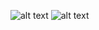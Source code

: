 ![alt text](http://i.imgur.com/jIo2po2.png "You Won alert")
![alt text](http://i.imgur.com/bmgiMnX.png "3X")

